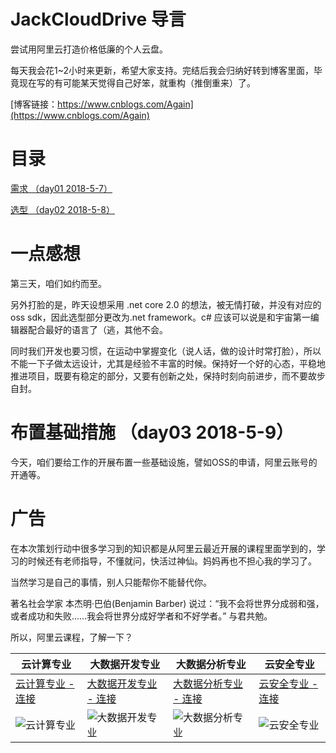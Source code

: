 # JackCloudDrive 导言
尝试用阿里云打造价格低廉的个人云盘。

每天我会花1~2小时来更新，希望大家支持。完结后我会归纳好转到博客里面，毕竟现在写的有可能某天觉得自己好笨，就重构（推倒重来）了。

[博客链接：https://www.cnblogs.com/Again](https://www.cnblogs.com/Again)

# 目录

[需求 （day01 2018-5-7）](https://github.com/jzaicn/JackCloudDrive/blob/master/doc/chapter01_requirement.md)

[选型 （day02 2018-5-8）](https://github.com/jzaicn/JackCloudDrive/blob/master/doc/chapter02_lectotype.md)

# 一点感想
第三天，咱们如约而至。

另外打脸的是，昨天设想采用 .net core 2.0 的想法，被无情打破，并没有对应的oss sdk，因此选型部分更改为.net framework。c# 应该可以说是和宇宙第一编辑器配合最好的语言了（逃，其他不会。

同时我们开发也要习惯，在运动中掌握变化（说人话，做的设计时常打脸），所以不能一下子做太远设计，尤其是经验不丰富的时候。保持好一个好的心态，平稳地推进项目，既要有稳定的部分，又要有创新之处，保持时刻向前进步，而不要故步自封。

# 布置基础措施 （day03 2018-5-9）
今天，咱们要给工作的开展布置一些基础设施，譬如OSS的申请，阿里云账号的开通等。

# 广告
在本次策划行动中很多学习到的知识都是从阿里云最近开展的课程里面学到的，学习的时候还有老师指导，不懂就问，快活过神仙。妈妈再也不担心我的学习了。

当然学习是自己的事情，别人只能帮你不能替代你。

著名社会学家 本杰明·巴伯(Benjamin Barber) 说过：“我不会将世界分成弱和强，或者成功和失败……我会将世界分成好学者和不好学者。” 与君共勉。

所以，阿里云课程，了解一下？

云计算专业 | 大数据开发专业 | 大数据分析专业 | 云安全专业
------------ | ------------- | ------------- | -------------
[云计算专业 - 连接](http://click.aliyun.com/m/47628) | [大数据开发专业 - 连接](http://click.aliyun.com/m/47789) | [大数据分析专业 - 连接](http://click.aliyun.com/m/47709) | [云安全专业 - 连接](http://click.aliyun.com/m/47869)
![云计算专业](https://github.com/jzaicn/JackCloudDrive/raw/master/doc/ad_img/cloud_computing.png) | ![大数据开发专业](https://github.com/jzaicn/JackCloudDrive/raw/master/doc/ad_img/big_data_develop.png) | ![大数据分析专业](https://github.com/jzaicn/JackCloudDrive/raw/master/doc/ad_img/big_data_analyze.png) | ![云安全专业](https://github.com/jzaicn/JackCloudDrive/raw/master/doc/ad_img/cloud_security.png)

